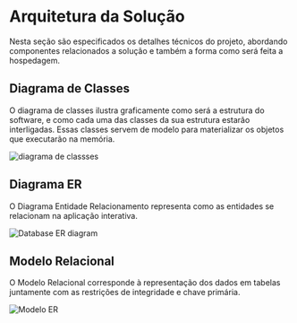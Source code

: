 # Arquitetura da Solução

Nesta seção são especificados os detalhes técnicos do projeto, abordando componentes relacionados a solução e também a forma como será feita a hospedagem.

## Diagrama de Classes

O diagrama de classes ilustra graficamente como será a estrutura do software, e como cada uma das classes da sua estrutura estarão interligadas. Essas classes servem de modelo para materializar os objetos que executarão na memória.

![diagrama de classses](https://user-images.githubusercontent.com/78181968/134985712-8d241f6a-02c6-48f6-9997-28878f8c0aaf.jpg)


## Diagrama ER

O Diagrama Entidade Relacionamento representa como as entidades se relacionam na aplicação interativa.

![Database ER diagram ](https://user-images.githubusercontent.com/78181968/137810072-9515af00-0fb5-4141-b8d6-28c9cd1a6fd2.png)


## Modelo Relacional

O Modelo Relacional corresponde à representação dos dados em tabelas juntamente com as restrições de integridade e chave primária.

![Modelo ER ](https://user-images.githubusercontent.com/78181968/137810166-269f25ff-60aa-4aa7-b540-fcecfe4c9d86.png)
